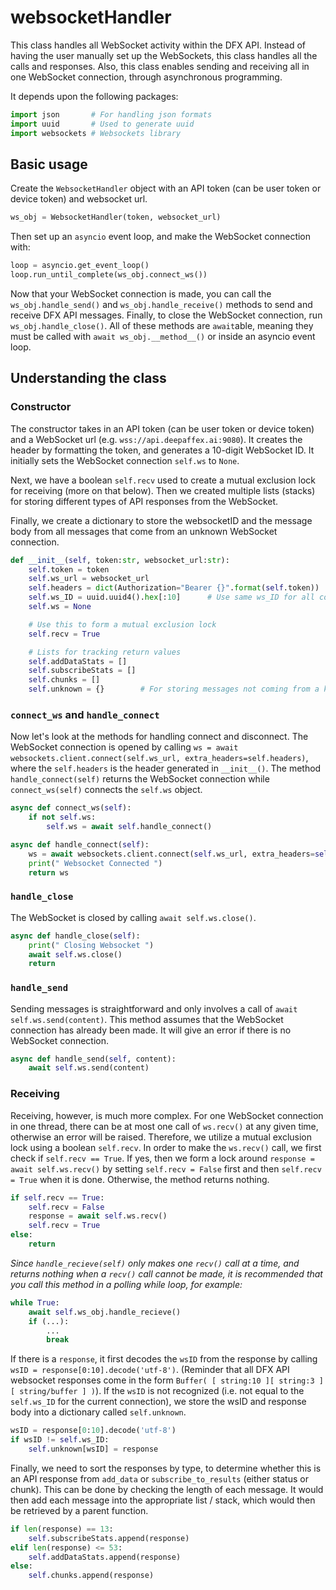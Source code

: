 # websocketHandler

This class handles all WebSocket activity within the DFX API. Instead of having the user manually set up the WebSockets, this class handles all the calls and responses. Also, this class enables sending and receiving all in one WebSocket connection, through asynchronous programming.

It depends upon the following packages:

```python
import json       # For handling json formats
import uuid       # Used to generate uuid
import websockets # Websockets library
```

## Basic usage

Create the `WebsocketHandler` object with an API token (can be user token or device token) and websocket url.

```python
ws_obj = WebsocketHandler(token, websocket_url)
```

Then set up an `asyncio` event loop, and make the WebSocket connection with:

```python
loop = asyncio.get_event_loop()
loop.run_until_complete(ws_obj.connect_ws())
```

Now that your WebSocket connection is made, you can call the `ws_obj.handle_send()` and `ws_obj.handle_receive()` methods to send and receive DFX API messages. Finally, to close the WebSocket connection, run `ws_obj.handle_close()`. All of these methods are `await`able, meaning they must be called with `await ws_obj.__method__()` or inside an asyncio event loop.

## Understanding the class

### Constructor

The constructor takes in an API token (can be user token or device token) and a WebSocket url (e.g. `wss://api.deepaffex.ai:9080`). It creates the header by formatting the token, and generates a 10-digit WebSocket ID. It initially sets the WebSocket connection `self.ws` to `None`.

Next, we have a boolean `self.recv` used to create a mutual exclusion lock for receiving (more on that below). Then we created multiple lists (stacks) for storing different types of API responses from the WebSocket.

Finally, we create a dictionary to store the websocketID and the message body from all messages that come from an unknown WebSocket connection.

```python
def __init__(self, token:str, websocket_url:str):
    self.token = token
    self.ws_url = websocket_url
    self.headers = dict(Authorization="Bearer {}".format(self.token))
    self.ws_ID = uuid.uuid4().hex[:10]      # Use same ws_ID for all connections
    self.ws = None

    # Use this to form a mutual exclusion lock
    self.recv = True

    # Lists for tracking return values
    self.addDataStats = []
    self.subscribeStats = []
    self.chunks = []
    self.unknown = {}        # For storing messages not coming from a known websocket sender
```

### `connect_ws` and `handle_connect`

Now let's look at the methods for handling connect and disconnect. The WebSocket connection is opened by calling `ws = await websockets.client.connect(self.ws_url, extra_headers=self.headers)`, where the `self.headers` is the header generated in `__init__()`. The method `handle_connect(self)` returns the WebSocket connection while `connect_ws(self)` connects the `self.ws` object.

```python
async def connect_ws(self):
    if not self.ws:
        self.ws = await self.handle_connect()

async def handle_connect(self):
    ws = await websockets.client.connect(self.ws_url, extra_headers=self.headers)
    print(" Websocket Connected ")
    return ws
```

### `handle_close`

The WebSocket is closed by calling `await self.ws.close()`.

```python
async def handle_close(self):
    print(" Closing Websocket ")
    await self.ws.close()
    return
```

### `handle_send`

Sending messages is straightforward and only involves a call of `await self.ws.send(content)`. This method assumes that the WebSocket connection has already been made. It will give an error if there is no WebSocket connection.

```python
async def handle_send(self, content):
    await self.ws.send(content)

```

### Receiving

Receiving, however, is much more complex. For one WebSocket connection in one thread, there can be at most one call of `ws.recv()` at any given time, otherwise an error will be raised. Therefore, we utilize a mutual exclusion lock using a boolean `self.recv`. In order to make the `ws.recv()` call, we first check if `self.recv == True`. If yes, then we form a lock around `response = await self.ws.recv()` by setting `self.recv = False` first and then `self.recv = True` when it is done. Otherwise, the method returns nothing.

```python
if self.recv == True:
    self.recv = False
    response = await self.ws.recv()
    self.recv = True
else:
    return
```

*Since `handle_recieve(self)` only makes one `recv()` call at a time, and returns nothing when a `recv()` call cannot be made, it is recommended that you call this method in a polling while loop, for example:*

```python
while True:
    await self.ws_obj.handle_recieve()
    if (...):
        ...
        break
```

If there is a `response`, it first decodes the `wsID` from the response by calling `wsID = response[0:10].decode('utf-8')`. (Reminder that all DFX API websocket responses come in the form `Buffer( [ string:10 ][ string:3 ][ string/buffer ] )`). If the `wsID` is not recognized (i.e. not equal to the `self.ws_ID` for the current connection), we store the wsID and response body into a dictionary called `self.unknown`.

```python
wsID = response[0:10].decode('utf-8')
if wsID != self.ws_ID:
    self.unknown[wsID] = response
```

Finally, we need to sort the responses by type, to determine whether this is an API response from `add_data` or `subscribe_to_results` (either status or chunk). This can be done by checking the length of each message. It would then add each message into the appropriate list / stack, which would then be retrieved by a parent function.

```python
if len(response) == 13:
    self.subscribeStats.append(response)
elif len(response) <= 53:
    self.addDataStats.append(response)
else:
    self.chunks.append(response)
```
